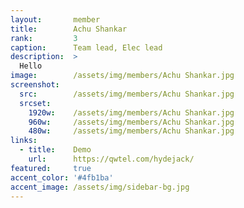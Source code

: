 ```yaml
---
layout:       member
title:        Achu Shankar
rank:         3
caption:      Team lead, Elec lead
description:  >
  Hello
image:        /assets/img/members/Achu Shankar.jpg
screenshot:
  src:        /assets/img/members/Achu Shankar.jpg
  srcset:
    1920w:    /assets/img/members/Achu Shankar.jpg
    960w:     /assets/img/members/Achu Shankar.jpg
    480w:     /assets/img/members/Achu Shankar.jpg
links:
  - title:    Demo
    url:      https://qwtel.com/hydejack/
featured:     true
accent_color: '#4fb1ba'
accent_image: /assets/img/sidebar-bg.jpg
---
```

